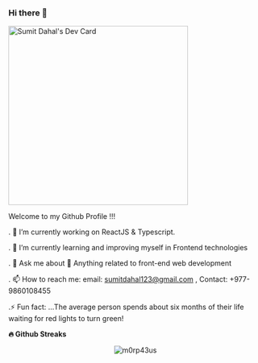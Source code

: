 ### Hi there 👋

<a href="https://app.daily.dev/sumit7"><img src="https://api.daily.dev/devcards/v2/kqPhRHp64.png?type=default&r=26i" width="356" alt="Sumit Dahal's Dev Card"/></a>

Welcome to my Github Profile !!!

. 🔭 I’m currently working on ReactJS & Typescript.

. 🌱 I’m currently learning and improving myself in Frontend technologies 

. 💬 Ask me about 🚀 Anything related to front-end web development

. 📫 How to reach me: email: sumitdahal123@gmail.com , Contact: +977-9860108455

.⚡ Fun fact: ...The average person spends about six months of their life waiting for red lights to turn green!

<b>:fire: Github Streaks</b>
<p align="center"><img src="https://github-readme-streak-stats.herokuapp.com/?user=sumitdahal7&theme=black-ice&hide_border=true&stroke=0000&background=0D1117&ring=e05397&fire=e05397&currStreakLabel=e05397&bg_color=30,e96443,904e95&title_color=fff&text_color=fff" alt="m0rp43us" /></p>

